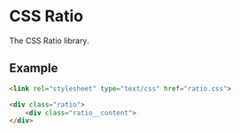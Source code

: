 # CSS Ratio

The CSS Ratio library.

## Example

```html
<link rel="stylesheet" type="text/css" href="ratio.css">
```

```html
<div class="ratio">
	<div class="ratio__content">
</div>
```
